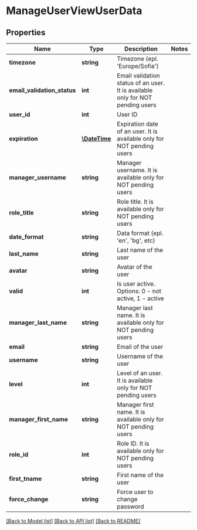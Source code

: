 # ManageUserViewUserData

## Properties
Name | Type | Description | Notes
------------ | ------------- | ------------- | -------------
**timezone** | **string** | Timezone (epl. &#39;Europe/Sofia&#39;) | 
**email_validation_status** | **int** | Email validation status of an user. It is available only for NOT pending users | 
**user_id** | **int** | User ID | 
**expiration** | [**\DateTime**](Date.md) | Expiration date of an user. It is available only for NOT pending users | 
**manager_username** | **string** | Manager username. It is available only for NOT pending users | 
**role_title** | **string** | Role title. It is available only for NOT pending users | 
**date_format** | **string** | Data format (epl. &#39;en&#39;, &#39;bg&#39;, etc) | 
**last_name** | **string** | Last name of the user | 
**avatar** | **string** | Avatar of the user | 
**valid** | **int** | Is user active. Options: 0 - not active, 1 - active | 
**manager_last_name** | **string** | Manager last name. It is available only for NOT pending users | 
**email** | **string** | Email of the user | 
**username** | **string** | Username of the user | 
**level** | **int** | Level of an user. It is available only for NOT pending users | 
**manager_first_name** | **string** | Manager first name. It is available only for NOT pending users | 
**role_id** | **int** | Role ID. It is available only for NOT pending users | 
**first_tname** | **string** | First name of the user | 
**force_change** | **string** | Force user to change password | 

[[Back to Model list]](../README.md#documentation-for-models) [[Back to API list]](../README.md#documentation-for-api-endpoints) [[Back to README]](../README.md)


